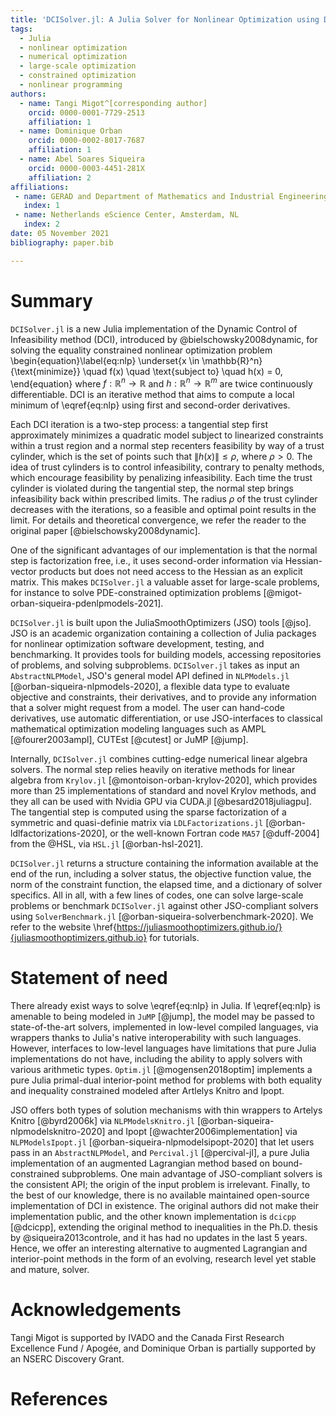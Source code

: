 ```yaml
---
title: 'DCISolver.jl: A Julia Solver for Nonlinear Optimization using Dynamic Control of Infeasibility'
tags:
  - Julia
  - nonlinear optimization
  - numerical optimization
  - large-scale optimization
  - constrained optimization
  - nonlinear programming
authors:
  - name: Tangi Migot^[corresponding author]
    orcid: 0000-0001-7729-2513
    affiliation: 1
  - name: Dominique Orban
    orcid: 0000-0002-8017-7687
    affiliation: 1
  - name: Abel Soares Siqueira
    orcid: 0000-0003-4451-281X
    affiliation: 2
affiliations:
 - name: GERAD and Department of Mathematics and Industrial Engineering, Polytechnique Montréal, QC, Canada.
   index: 1
 - name: Netherlands eScience Center, Amsterdam, NL
   index: 2
date: 05 November 2021
bibliography: paper.bib

---
```


# Summary

`DCISolver.jl` is a new Julia implementation of the Dynamic Control of Infeasibility method (DCI), introduced by @bielschowsky2008dynamic, for solving the equality constrained nonlinear optimization problem
\begin{equation}\label{eq:nlp}
    \underset{x \in \mathbb{R}^n}{\text{minimize}} \quad f(x) \quad \text{subject to} \quad h(x) = 0,
\end{equation}
where  $f:\mathbb{R}^n \rightarrow \mathbb{R}$ and  $h:\mathbb{R}^n \rightarrow \mathbb{R}^m$ are twice continuously differentiable.
DCI is an iterative method that aims to compute a local minimum of \eqref{eq:nlp} using first and second-order derivatives.

Each DCI iteration is a two-step process: a tangential step first approximately minimizes a quadratic model subject to linearized constraints within a trust region and a normal step recenters feasibility by way of a trust cylinder, which is the set of points such that $\|h(x)\| \leq \rho$, where $\rho > 0$.
The idea of trust cylinders is to control infeasibility, contrary to penalty methods, which encourage feasibility by penalizing infeasibility.
Each time the trust cylinder is violated during the tangential step, the normal step brings infeasibility back within prescribed limits.
The radius $\rho$ of the trust cylinder decreases with the iterations, so a feasible and optimal point results in the limit.
For details and theoretical convergence, we refer the reader to the original paper [@bielschowsky2008dynamic].

One of the significant advantages of our implementation is that the normal step is factorization free, i.e., it uses second-order information via Hessian-vector products but does not need access to the Hessian as an explicit matrix.
This makes `DCISolver.jl` a valuable asset for large-scale problems, for instance to solve PDE-constrained optimization problems [@migot-orban-siqueira-pdenlpmodels-2021].

`DCISolver.jl` is built upon the JuliaSmoothOptimizers (JSO) tools [@jso]. JSO is an academic organization containing a collection of Julia packages for nonlinear optimization software development, testing, and benchmarking. It provides tools for building models, accessing repositories of problems, and solving subproblems. `DCISolver.jl` takes as input an `AbstractNLPModel`, JSO's general model API defined in `NLPModels.jl` [@orban-siqueira-nlpmodels-2020], a flexible data type to evaluate objective and constraints, their derivatives, and to provide any information that a solver might request from a model. The user can hand-code derivatives, use automatic differentiation, or use JSO-interfaces to classical mathematical optimization modeling languages such as AMPL [@fourer2003ampl], CUTEst [@cutest] or JuMP [@jump].

<!--
NOTE: I'm not sure what this sentence says. It's not true that we access explicit Hessians and operators through a consistent interface via dispatch.

Moreover, the API handles sparse matrices and operators for matrix-free implementations. We exploit here Julia's multiple dispatch facilities to specialize instances to different contexts efficiently.
-->

Internally, `DCISolver.jl` combines cutting-edge numerical linear algebra solvers. The normal step relies heavily on iterative methods for linear algebra from `Krylov.jl` [@montoison-orban-krylov-2020], which provides more than 25 implementations of standard and novel Krylov methods, and they all can be used with Nvidia GPU via CUDA.jl [@besard2018juliagpu].
The tangential step is computed using the sparse factorization of a symmetric and quasi-definie matrix via `LDLFactorizations.jl` [@orban-ldlfactorizations-2020], or the well-known Fortran code `MA57` [@duff-2004] from the @HSL, via `HSL.jl` [@orban-hsl-2021].

<!--
NOTE: Next paragraph is not really relevant here. Who cares what the return value is? What's the performance? Can I use DCI to solve a PDE problem? How?
-->

`DCISolver.jl` returns a structure containing the information available at the end of the run, including a solver status, the objective function value, the norm of the constraint function, the elapsed time, and a dictionary of solver specifics. All in all, with a few lines of codes, one can solve large-scale problems or benchmark `DCISolver.jl` against other JSO-compliant solvers using `SolverBenchmark.jl` [@orban-siqueira-solverbenchmark-2020].
We refer to the website \href{https://juliasmoothoptimizers.github.io/}{juliasmoothoptimizers.github.io} for tutorials.

# Statement of need

<!--
NOTE: This paragraph sells Julia when it should be selling DCI. It's ok to have a sentence or two about Julia, but the focus should be on DCI.

Julia has been designed to efficiently implement softwares and algorithms fundamental to the field of operations research, particularly in mathematical optimization [@lubin2015computing], and has become a natural choice for solvers such as `DCISolver.jl`.
Low-level languages, such as C++ and Fortran, have a rather steep learning curve and long write-compile-link-debug cycles.
Julia has a high-level syntax inspired by other well-known languages, such as Matlab and Python, and it uses just-in-time compilation to achieve high performance.
One of Julia's aspects is the ability to access C, Fortran, or Python code without sacrificing speed natively, which helps tackle the two language problems -- prototype on high-level, reimplement in low-level.
In Julia, one can create a prototype just as quickly as other high-level languages, but the resulting prototype is considerably more efficient [@bezanson2017julia], which is of great importance for methods like DCI that are still under research development.
Furthermore, the prototype can be improved instead of moving the code to a low-level language until a competitive version is obtained.
Additionally, solvers coded in pure Julia do not require external compiled dependencies and work with multiple input data types, while solvers in Fortran are limited to simple and double precisions.
-->

There already exist ways to solve \eqref{eq:nlp} in Julia.
If \eqref{eq:nlp} is amenable to being modeled in `JuMP` [@jump], the model may be passed to state-of-the-art solvers, implemented in low-level compiled languages, via wrappers thanks to Julia's native interoperability with such languages.
However, interfaces to low-level languages have limitations that pure Julia implementations do not have, including the ability to apply solvers with various arithmetic types.
`Optim.jl` [@mogensen2018optim] implements a pure Julia primal-dual interior-point method for problems with both equality and inequality constrained modeled after Artlelys Knitro and Ipopt.

JSO offers both types of solution mechanisms with thin wrappers to Artelys Knitro [@byrd2006k] via `NLPModelsKnitro.jl` [@orban-siqueira-nlpmodelsknitro-2020] and Ipopt [@wachter2006implementation] via `NLPModelsIpopt.jl` [@orban-siqueira-nlpmodelsipopt-2020] that let users pass in an `AbstractNLPModel`, and `Percival.jl` [@percival-jl], a pure Julia implementation of an augmented Lagrangian method based on bound-constrained subproblems.
One main advantage of JSO-compliant solvers is the consistent API; the origin of the input problem is irrelevant.
Finally, to the best of our knowledge, there is no available maintained open-source implementation of DCI in existence. The original authors did not make their implementation public, and the other known implementation is `dcicpp` [@dcicpp], extending the original method to inequalities in the Ph.D. thesis by @siqueira2013controle, and it has had no updates in the last 5 years. Hence, we offer an interesting alternative to augmented Lagrangian and interior-point methods in the form of an evolving, research level yet stable and mature, solver.

<!--
NOTE: This paragraph is about JSO, not DCI. Focus on DCI.

`DCISolver.jl` is designed to help application experts quickly solve real-world problems and help researchers improve, compare and analyze new techniques without writing algorithms themselves.
The user benefits from JuliaSmoothOptimizers's framework to solve nonlinear optimization problems of diverse nature in an accessible fashion, which makes it very suitable for numerical optimization courses.

NOTE: Finally, a word about benchmarks! But we should show a taste of the performance of DCI instead of talking about Julia or JSO.

Last but not least, the documentation of this package includes benchmarks on classical test sets, e.g., CUTEst [@cutest], showing that this implementation is also very competitive.
-->

# Acknowledgements

Tangi Migot is supported by IVADO and the Canada First Research Excellence Fund / Apogée,
and Dominique Orban is partially supported by an NSERC Discovery Grant.

# References
